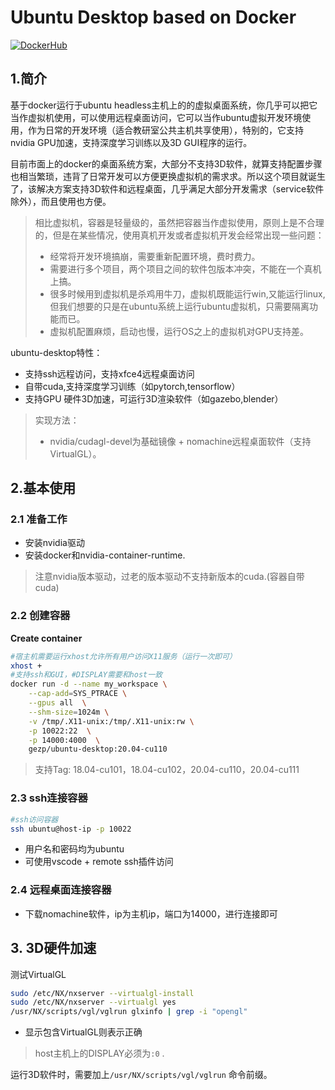 # Ubuntu Desktop based on Docker

[![DockerHub](https://img.shields.io/badge/DockerHub-brightgreen.svg?style=popout&logo=Docker)](https://hub.docker.com/r/gezp/ubuntu-desktop) 

## 1.简介
基于docker运行于ubuntu headless主机上的的虚拟桌面系统，你几乎可以把它当作虚拟机使用，可以使用远程桌面访问，它可以当作ubuntu虚拟开发环境使用，作为日常的开发环境（适合教研室公共主机共享使用），特别的，它支持nvidia GPU加速，支持深度学习训练以及3D GUI程序的运行。


目前市面上的docker的桌面系统方案，大部分不支持3D软件，就算支持配置步骤也相当繁琐，违背了日常开发可以方便更换虚拟机的需求求。所以这个项目就诞生了，该解决方案支持3D软件和远程桌面，几乎满足大部分开发需求（service软件除外），而且使用也方便。

> 相比虚拟机，容器是轻量级的，虽然把容器当作虚拟使用，原则上是不合理的，但是在某些情况，使用真机开发或者虚拟机开发会经常出现一些问题：
> 
> * 经常将开发环境搞崩，需要重新配置环境，费时费力。
> * 需要进行多个项目，两个项目之间的软件包版本冲突，不能在一个真机上搞。
> * 很多时候用到虚拟机是杀鸡用牛刀，虚拟机既能运行win,又能运行linux,但我们想要的只是在ubuntu系统上运行ubuntu虚拟机，只需要隔离功能而已。
> * 虚拟机配置麻烦，启动也慢，运行OS之上的虚拟机对GPU支持差。

ubuntu-desktop特性：

* 支持ssh远程访问，支持xfce4远程桌面访问
* 自带cuda,支持深度学习训练（如pytorch,tensorflow）
* 支持GPU 硬件3D加速，可运行3D渲染软件（如gazebo,blender）

> 实现方法：
>
> * nvidia/cudagl-devel为基础镜像 +  nomachine远程桌面软件（支持VirtualGL）。

## 2.基本使用

### 2.1 准备工作

* 安装nvidia驱动
* 安装docker和nvidia-container-runtime.

> 注意nvidia版本驱动，过老的版本驱动不支持新版本的cuda.(容器自带cuda)

### 2.2 创建容器

**Create container**

```bash
#宿主机需要运行xhost允许所有用户访问X11服务（运行一次即可）
xhost +
#支持ssh和GUI，#DISPLAY需要和host一致
docker run -d --name my_workspace \
    --cap-add=SYS_PTRACE \
    --gpus all  \
    --shm-size=1024m \
    -v /tmp/.X11-unix:/tmp/.X11-unix:rw \
    -p 10022:22  \
    -p 14000:4000  \
    gezp/ubuntu-desktop:20.04-cu110
```

> 支持Tag:  18.04-cu101，18.04-cu102，20.04-cu110，20.04-cu111

### 2.3 ssh连接容器

```bash
#ssh访问容器
ssh ubuntu@host-ip -p 10022
```

* 用户名和密码均为ubuntu
* 可使用vscode + remote ssh插件访问

### 2.4 远程桌面连接容器

* 下载nomachine软件，ip为主机ip，端口为14000，进行连接即可

## 3. 3D硬件加速

测试VirtualGL

```bash
sudo /etc/NX/nxserver --virtualgl-install
sudo /etc/NX/nxserver --virtualgl yes
/usr/NX/scripts/vgl/vglrun glxinfo | grep -i "opengl"
```

* 显示包含VirtualGL则表示正确

> host主机上的DISPLAY必须为`:0` .

运行3D软件时，需要加上`/usr/NX/scripts/vgl/vglrun` 命令前缀。

